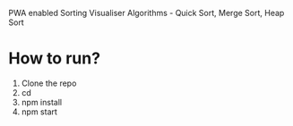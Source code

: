 PWA enabled Sorting Visualiser
Algorithms - Quick Sort, Merge Sort, Heap Sort

# How to run?
1. Clone the repo
2. cd <name of project>
3. npm install
4. npm start
